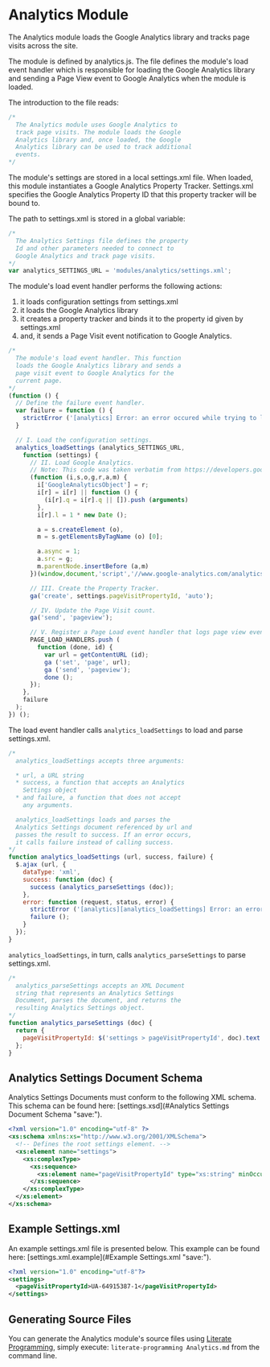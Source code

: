 Analytics Module
================

The Analytics module loads the Google Analytics library and tracks page visits across the site.

The module is defined by analytics.js. The file defines the module's load event handler which is responsible for loading the Google Analytics library and sending a Page View event to Google Analytics when the module is loaded.

The introduction to the file reads:

```javascript
/*
  The Analytics module uses Google Analytics to
  track page visits. The module loads the Google
  Analytics library and, once loaded, the Google
  Analytics library can be used to track additional
  events.
*/
```

The module's settings are stored in a local settings.xml file. When loaded, this module instantiates a Google Analytics Property Tracker. Settings.xml specifies the Google Analytics Property ID that this property tracker will be bound to.

The path to settings.xml is stored in a global variable:

```javascript
/*
  The Analytics Settings file defines the property
  Id and other parameters needed to connect to
  Google Analytics and track page visits.
*/
var analytics_SETTINGS_URL = 'modules/analytics/settings.xml';
```

The module's load event handler performs the following actions:

1. it loads configuration settings from settings.xml
2. it loads the Google Analytics library
3. it creates a property tracker and binds it to the property id given by settings.xml
4. and, it sends a Page Visit event notification to Google Analytics.

```javascript
/*
  The module's load event handler. This function
  loads the Google Analytics library and sends a
  page visit event to Google Analytics for the
  current page.
*/
(function () {
  // Define the failure event handler.
  var failure = function () {
    strictError ('[analytics] Error: an error occured while trying to load the Analytics module.');
  }

  // I. Load the configuration settings.
  analytics_loadSettings (analytics_SETTINGS_URL,
    function (settings) {
      // II. Load Google Analytics.
      // Note: This code was taken verbatim from https://developers.google.com/analytics/devguides/collection/analyticsjs/.
      (function (i,s,o,g,r,a,m) {
        i['GoogleAnalyticsObject'] = r;
        i[r] = i[r] || function () {
          (i[r].q = i[r].q || []).push (arguments)
        },
        i[r].l = 1 * new Date ();

        a = s.createElement (o),
        m = s.getElementsByTagName (o) [0];

        a.async = 1;
        a.src = g;
        m.parentNode.insertBefore (a,m)
      })(window,document,'script','//www.google-analytics.com/analytics.js','ga');

      // III. Create the Property Tracker. 
      ga('create', settings.pageVisitPropertyId, 'auto');

      // IV. Update the Page Visit count.
      ga('send', 'pageview');

      // V. Register a Page Load event handler that logs page view events.
      PAGE_LOAD_HANDLERS.push (
        function (done, id) {
          var url = getContentURL (id);
          ga ('set', 'page', url);
          ga ('send', 'pageview');
          done ();
      });
    },
    failure
  );
}) ();
```

The load event handler calls `analytics_loadSettings` to load and parse settings.xml.

```javascript
/*
  analytics_loadSettings accepts three arguments:

  * url, a URL string
  * success, a function that accepts an Analytics
    Settings object
  * and failure, a function that does not accept
    any arguments.

  analytics_loadSettings loads and parses the
  Analytics Settings document referenced by url and
  passes the result to success. If an error occurs,
  it calls failure instead of calling success. 
*/
function analytics_loadSettings (url, success, failure) {
  $.ajax (url, {
    dataType: 'xml',
    success: function (doc) {
      success (analytics_parseSettings (doc));
    },
    error: function (request, status, error) {
      strictError ('[analytics][analytics_loadSettings] Error: an error occured while trying to load "' + url + '".');
      failure ();
    }
  });
}
```

`analytics_loadSettings`, in turn, calls `analytics_parseSettings` to parse settings.xml.

```javascript
/*
  analytics_parseSettings accepts an XML Document
  string that represents an Analytics Settings
  Document, parses the document, and returns the
  resulting Analytics Settings object.
*/
function analytics_parseSettings (doc) {
  return {
    pageVisitPropertyId: $('settings > pageVisitPropertyId', doc).text ()
  };
}
```

## Analytics Settings Document Schema

Analytics Settings Documents must conform to the following XML schema. This schema can be found here: [settings.xsd](#Analytics Settings Document Schema "save:").

```xml
<?xml version="1.0" encoding="utf-8" ?>
<xs:schema xmlns:xs="http://www.w3.org/2001/XMLSchema">
  <!-- Defines the root settings element. -->
  <xs:element name="settings">
    <xs:complexType>
      <xs:sequence>
        <xs:element name="pageVisitPropertyId" type="xs:string" minOccurs="1" maxOccurs="1"/>
      </xs:sequence>
    </xs:complexType>
  </xs:element>
</xs:schema>
``` 

## Example Settings.xml

An example settings.xml file is presented below. This example can be found here: [settings.xml.example](#Example Settings.xml "save:").

```xml
<?xml version="1.0" encoding="utf-8"?>           
<settings>  
  <pageVisitPropertyId>UA-64915387-1</pageVisitPropertyId>
</settings>
```

## Generating Source Files

You can generate the Analytics module's source files using [Literate Programming](https://github.com/jostylr/literate-programming), simply execute:
`literate-programming Analytics.md`
from the command line.

<!---
[analytics.js](#Analytics Module "save:")
-->
